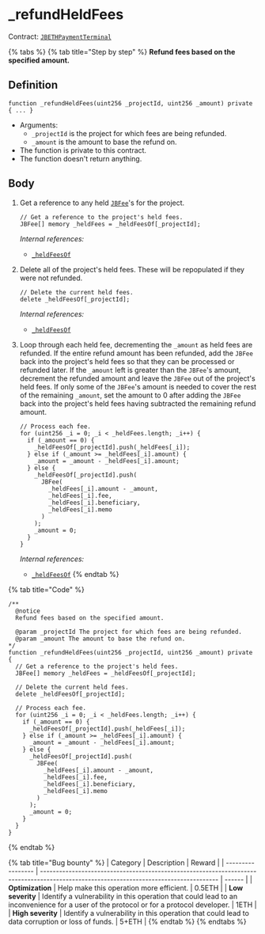 # \_refundHeldFees

Contract: [`JBETHPaymentTerminal`](../)​‌

{% tabs %}
{% tab title="Step by step" %}
**Refund fees based on the specified amount.**

## Definition

```solidity
function _refundHeldFees(uint256 _projectId, uint256 _amount) private { ... }
```

* Arguments:
  * `_projectId` is the project for which fees are being refunded.
  * `_amount` is the amount to base the refund on.
* The function is private to this contract.
* The function doesn't return anything.

## Body

1.  Get a reference to any held [`JBFee`](../../../../data-structures/jbfee.md)'s for the project.

    ```solidity
    // Get a reference to the project's held fees.
    JBFee[] memory _heldFees = _heldFeesOf[_projectId];
    ```

    _Internal references:_

    * [`_heldFeesOf`](../properties/\_heldfeesof.md)
2.  Delete all of the project's held fees. These will be repopulated if they were not refunded.

    ```solidity
    // Delete the current held fees.
    delete _heldFeesOf[_projectId];
    ```

    _Internal references:_

    * [`_heldFeesOf`](../properties/\_heldfeesof.md)
3.  Loop through each held fee, decrementing the `_amount` as held fees are refunded. If the entire refund amount has been refunded, add the `JBFee` back into the project's held fees so that they can be processed or refunded later. If the `_amount` left is greater than the `JBFee`'s amount, decrement the refunded amount and leave the `JBFee` out of the project's held fees. If only some of the `JBFee`'s amount is needed to cover the rest of the remaining `_amount`, set the amount to 0 after adding the `JBFee` back into the project's held fees having subtracted the remaining refund amount.

    ```solidity
    // Process each fee.
    for (uint256 _i = 0; _i < _heldFees.length; _i++) {
      if (_amount == 0) {
        _heldFeesOf[_projectId].push(_heldFees[_i]);
      } else if (_amount >= _heldFees[_i].amount) {
        _amount = _amount - _heldFees[_i].amount;
      } else {
        _heldFeesOf[_projectId].push(
          JBFee(
            _heldFees[_i].amount - _amount,
            _heldFees[_i].fee,
            _heldFees[_i].beneficiary,
            _heldFees[_i].memo
          )
        );
        _amount = 0;
      }
    }
    ```

    _Internal references:_

    * [`_heldFeesOf`](../properties/\_heldfeesof.md)
{% endtab %}

{% tab title="Code" %}
```solidity
/** 
  @notice
  Refund fees based on the specified amount.

  @param _projectId The project for which fees are being refunded.
  @param _amount The amount to base the refund on.
*/
function _refundHeldFees(uint256 _projectId, uint256 _amount) private {
  // Get a reference to the project's held fees.
  JBFee[] memory _heldFees = _heldFeesOf[_projectId];

  // Delete the current held fees.
  delete _heldFeesOf[_projectId];

  // Process each fee.
  for (uint256 _i = 0; _i < _heldFees.length; _i++) {
    if (_amount == 0) {
      _heldFeesOf[_projectId].push(_heldFees[_i]);
    } else if (_amount >= _heldFees[_i].amount) {
      _amount = _amount - _heldFees[_i].amount;
    } else {
      _heldFeesOf[_projectId].push(
        JBFee(
          _heldFees[_i].amount - _amount,
          _heldFees[_i].fee,
          _heldFees[_i].beneficiary,
          _heldFees[_i].memo
        )
      );
      _amount = 0;
    }
  }
}
```
{% endtab %}

{% tab title="Bug bounty" %}
| Category          | Description                                                                                                                            | Reward |
| ----------------- | -------------------------------------------------------------------------------------------------------------------------------------- | ------ |
| **Optimization**  | Help make this operation more efficient.                                                                                               | 0.5ETH |
| **Low severity**  | Identify a vulnerability in this operation that could lead to an inconvenience for a user of the protocol or for a protocol developer. | 1ETH   |
| **High severity** | Identify a vulnerability in this operation that could lead to data corruption or loss of funds.                                        | 5+ETH  |
{% endtab %}
{% endtabs %}
